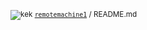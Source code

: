 <sub>![kek](https://github.com/remotemachine1/remotemachine1/raw/master/octicon-smiley.png) [`remotemachine1`](http://www.google.fr/ "kekw") / README.md</sub>
